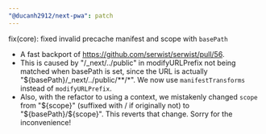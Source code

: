 ```yaml
---
"@ducanh2912/next-pwa": patch
---
```


fix(core): fixed invalid precache manifest and scope with `basePath`

- A fast backport of https://github.com/serwist/serwist/pull/56.
- This is caused by "/\_next/../public" in modifyURLPrefix not being matched when basePath is set, since the URL is actually "${basePath}/\_next/../public/\*\*/\*". We now use `manifestTransforms` instead of `modifyURLPrefix`.
- Also, with the refactor to using a context, we mistakenly changed `scope` from "${scope}" (suffixed with / if originally not) to "${basePath}/${scope}". This reverts that change. Sorry for the inconvenience!
